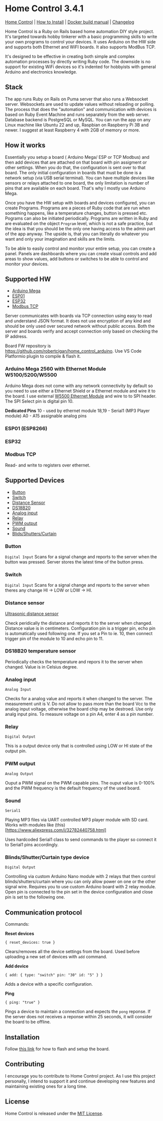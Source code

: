 # Home Control 3.4.1

[Home Control](README.md) | [How to Install](INSTALL.md) | [Docker build manual](BUILD.md) | [Changelog](CHANGELOG.md)

Home Control is a Ruby on Rails based home automation DIY style project. It's targeted towards hobby tinkerer with a basic programming skills to write your own programs to control your devices. It uses Arduino on the HW side and supports both Ethernet and WiFI boards. It also supports ModBus TCP.

It's designed to be effective in creating both simple and complex automation processes by directly writing Ruby code. The downside is no support for existing WiFi devices so it's indented for hobbyists with general Arduino and electronics knowledge.

## Stack

The app runs Ruby on Rails on Puma server that also runs a Websocket server. Websockets are used to update values without reloading or polling.
The process that does the "automation" and communication with devices is based on Ruby Event Machine and runs separately from the web server. Database backend is PostgreSQL or MySQL. You can run the app on any Linux machine like Ubuntu 22 and up, Raspbian on Raspberry Pi 3B and newer. I suggest at least Raspberry 4 with 2GB of memory or more.

## How it works

Essentially you setup a board ( Arduino Mega/ ESP or TCP Modbus) and then add devices that are attached on that board with pin assigment or other settings. When you do that, the configuration is sent over to that board. The only initial configuration in boards that must be done is a network setup (via USB serial terminal). You can have multiple devices like sensors or relays attached to one board, the only limitation is number of pins that are available on each board. That's why I mostly use Arduino Mega.

Once you have the HW setup with boards and devices configured, you can create Programs. Programs are a pieces of Ruby code that are run when something happens, like a temperature changes, button is pressed etc. Pograms can also be initiated periodically. Programs are written in Ruby and are evaluated on the object `Program` level, which is not a safe practice, but the idea is that you should be the only one having access to the admin part of the app anyway. The upside is, that you can literally do whatever you want and only your imagination and skills are the limits.

To be able to easily control and monitor your entire setup, you can create a panel. Panels are dashboards where you can create visual controls and add areas to show values, add buttons or switches to be able to control and monitor your devices.

## Supported HW
* [Arduino Mega](#arduino-mega-2560-with-ethernet-module-w51005200w5500)
* [ESP01](#esp01-esp8266)
* [ESP32](#esp32)
* [Modbus TCP](#modbus-tcp)

Server communicates with boards via TCP connection using easy to read and understand JSON format. It does not use encryption of any kind and should be only used over secured network without public access. Both the server and boards verify and accept connection only based on checking the IP address.

Board FW repository is https://github.com/robertcigan/home_control_arduino. Use VS Code Platformio plugin to compile & flash it.

### Arduino Mega 2560 with Ethernet Module W5100/5200/W5500

Arduino Mega does not come with any network connectivity by default so you need to use either a Ethernet Shield or a Ethernet module and wire it to the board. I use external [W5500 Ethernet Module](https://www.google.com/search?q=W5500+Ethernet+Network+Module&oq=W5500+Ethernet+Network+Module&gs_lcrp=EgZjaHJvbWUyCwgAEEUYExg5GIAEMgoIARAAGBMYFhgeMgoIAhAAGIAEGKIEMgoIAxAAGIAEGKIEMgoIBBAAGIAEGKIEMgoIBRAAGIAEGKIEMgYIBhBFGD3SAQczMTdqMGo0qAIAsAIB&sourceid=chrome&ie=UTF-8) and wire to to SPI header. The SPI Select pin is digital pin 10.

__Dedicated Pins__
10 - used by ethernet module
18,19 - Serial1 (MP3 Player module)
A0 - A15 assignable analog pins

### ESP01 (ESP8266)

### ESP32

### Modbus TCP
  Read- and write to registers over ethernet.

## Supported Devices

* [Button](#button)
* [Switch](#switch)
* [Distance Sensor](#distance-sensor)
* [DS18B20](#ds18b20-temperature-sensor)
* [Analog input](#analog-input)
* [Relay](#relay)
* [PWM output](#pwm-output)
* [Sound](#sound)
* [Blids/Shutters/Curtain](#blindsshuttercurtain-type-device)

### Button

`Digital Input`
Scans for a signal change and reports to the server when the button was pressed. Server stores the latest time of the button press.

### Switch

`Digital Input`
Scans for a signal change and reports to the server when theres any change HI -> LOW or LOW -> HI.

### Distance sensor
[Ultrasonic distance sensor](https://projecthub.arduino.cc/Isaac100/getting-started-with-the-hc-sr04-ultrasonic-sensor-7cabe1)

Check peridically the distance and reports it to the server when changed. Distance value is in centimeters. Configuration pin is a trigger pin, echo pin is automatically used following one. If you set a Pin to ie. 10, then connect trigger pin  of the module to 10 and echo pin to 11.

### DS18B20 temperature sensor

Periodically checks the temperature and repors it to the server when changed. Value is in Celsius degree.

### Analog input
`Analog Input`

Checks for a analog value and reports it when changed to the server. The measurement unit is V. Do not allow to pass more than the board Vcc to the analog input voltage, otherwise the board chip may be destroed. Use only analg input pins. To measure voltage on a pin A4, enter 4 as a pin number.

### Relay
`Digital Output`

This is a output device only that is controlled using LOW or HI state of the output pin.

### PWM output
`Analog Output`

Ouput a PWM signal on the PWM capable pins. The ouput value is 0-100% and the PWM frequency is the default frequency of the used board.

### Sound
`Serial1`

Playing MP3 files via UART controlled MP3 player module with SD card. Works with modules like (this)[https://www.aliexpress.com/i/32782440758.html]

Uses hardcoded Serial1 class to send commands to the player so connect it to Serial1 pins accordingly.

### Blinds/Shutter/Curtain type device
`Digital Output`

Controlling via custom Arduino Nano module with 2 relays that then control blinds/shutters/curtain where you can only allow power on one or the other signal wire. Requires you to use custom Arduino board with 2 relay module. Open pin is connected to the pin set in the device configuration and close pin is set to the following one.

## Communication protocol

Commands:

__Reset devices__

`{ reset_devices: true }`

Clears/removes all the device settings from the board. Used before uploading a new set of devices with `add` command.

__Add device__

`{
  add:
  {
    type: "switch"
    pin: "30"
    id: "5"
  }
}`

Adds a device with a specific configuration.

__Ping__

`{ ping: "true" }`

Pings a device to maintain a connection and expects the `pong` reponse. If the server does not receives a reponse within 25 seconds, it will consider the board to be offline.

## Installation

Follow [this link](/robertcigan/home_control_arduino) for how to flash and setup the board.

## Contributing

I encourage you to contribute to Home Control project. As I use this project personally, I intend to support it and continue developing new features and maintaining existing ones for a long time.

## License

Home Control is released under the [MIT License](https://opensource.org/licenses/MIT).
